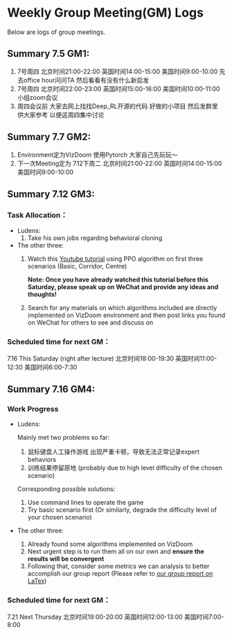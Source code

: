 # Weekly Group Meeting(GM) Logs

Below are logs of group meetings.

## Summary 7.5 GM1:

1. 7号周四 北京时间21:00-22:00 英国时间14:00-15:00 美国时间9:00-10:00 先去office hour问问TA 然后看看有没有什么新启发
2. 7号周四 北京时间22:00-23:00 英国时间15:00-16:00 美国时间10:00-11:00 小组zoom会议
3. 周四会议前 大家去网上找找Deep_RL开源的代码 好做的小项目 然后发群里 供大家参考 以便这周四集中讨论

## Summary 7.7 GM2:

1. Environment定为VizDoom 使用Pytorch 大家自己先玩玩～
2. 下一次Meeting定为 7.12下周二 北京时间21:00-22:00 英国时间14:00-15:00 美国时间9:00-10:00

## Summary 7.12 GM3:

### Task Allocation：

- Ludens:
  1. Take his own jobs regarding behavioral cloning
- The other three:
  1. Watch this [Youtube tutorial](https://www.youtube.com/watch?v=eBCU-tqLGfQ&t=9491s&ab_channel=NicholasRenotte) using PPO algorithm on first three scenarios (Basic, Corridor, Centre)

     **Note: Once you have already watched this tutorial before this Saturday, please speak up on WeChat and provide any ideas and thoughts!**
  2. Search for any materials on which algorithms included are directly implemented on VizDoom environment and then post links you found on WeChat for others to see and discuss on

### Scheduled time for next GM：

7.16 This Saturday (right after lecture) 北京时间18:00-19:30 英国时间11:00-12:30 美国时间6:00-7:30

## Summary 7.16 GM4:

### Work Progress

- Ludens:

    Mainly met two problems so far:

    1. 鼠标键盘人工操作游戏 出现严重卡顿，导致无法正常记录expert behaviors
    2. 训练结果停留原地 (probably due to high level difficulty of the chosen scenario)

    Corresponding possible solutions:

    1. Use command lines to operate the game
    2. Try basic scenario first (Or similarly, degrade the difficulty level of your chosen scenario)

- The other three:

    1. Already found some algorithms implemented on VizDoom
    2. Next urgent step is to run them all on our own and **ensure the results will be convergent**
    3. Following that, consider some metrics we can analysis to better accomplish our group report (Please refer to [our group report on LaTex](https://www.overleaf.com/project/62d29bef88402034435591ec))


### Scheduled time for next GM：
7.21 Next Thursday 北京时间19:00-20:00 英国时间12:00-13:00 美国时间7:00-8:00